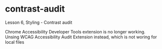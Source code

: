 # contrast-audit
Lesson 6, Styling - Contrast audit

 Chrome Accessibility Developer Tools extension is no longer working.
 Unsing WCAG Accessibility Audit Extension instead, which is not woring for local files
